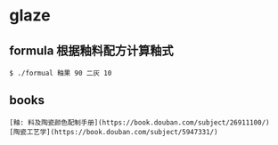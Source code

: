 # glaze

## formula 根据釉料配方计算釉式
```
$ ./formual 釉果 90 二灰 10
```

## books
```
[釉: 料及陶瓷颜色配制手册](https://book.douban.com/subject/26911100/)
[陶瓷工艺学](https://book.douban.com/subject/5947331/)
```

